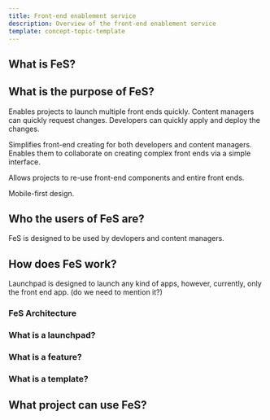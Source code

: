 ```yaml
---
title: Front-end enablement service
description: Overview of the front-end enablement service
template: concept-topic-template
---
```


## What is FeS?



## What is the purpose of FeS?

Enables projects to launch multiple front ends quickly. Content managers can quickly request changes. Developers can quickly apply and deploy the changes.

Simplifies front-end creating for both developers and content managers. Enables them to collaborate on creating complex front ends via a simple interface.

Allows projects to re-use front-end components and entire front ends.

Mobile-first design.

## Who the users of FeS are?

FeS is designed to be used by devlopers and content managers.

## How does FeS work?

Launchpad is designed to launch any kind of apps, however, currently, only the front end app. (do we need to mention it?)

### FeS Architecture


### What is a launchpad? 

### What is a feature?

### What is a template?


## What project can use FeS?
